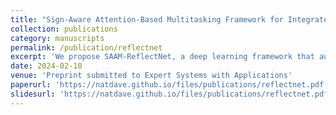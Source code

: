 ```yaml
---
title: "Sign-Aware Attention-Based Multitasking Framework for Integrated Traffic Sign Detection and Retroreflectivity Estimation"
collection: publications
category: manuscripts
permalink: /publication/reflectnet
excerpt: 'We propose SAAM-ReflectNet, a deep learning framework that automates traffic sign detection, classification, and retroreflectivity estimation by integrating robust spatial-semantic feature extraction, Sign-Aware Attention, and multimodal fusion of RGB and LiDAR data. Achieving a mean Average Precision (mAP) of 0.635 and RMSEs of 0.169 (foreground) and 0.147 (background), ReflectNet demonstrates scalability and accuracy, making it ideal for large-scale, proactive traffic sign maintenance.'
date: 2024-02-10
venue: 'Preprint submitted to Expert Systems with Applications'
paperurl: 'https://natdave.github.io/files/publications/reflectnet.pdf'
slidesurl: 'https://natdave.github.io/files/publications/reflectnet.pdf'
---
```


